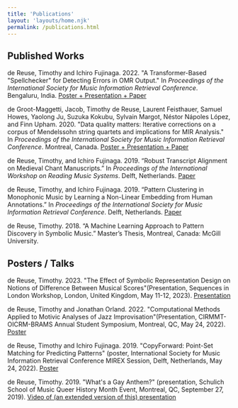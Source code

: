 ```yaml
---
title: 'Publications'
layout: 'layouts/home.njk'
permalink: /publications.html
---
```


## Published Works

de Reuse, Timothy and Ichiro Fujinaga. 2022. "A Transformer-Based "Spellchecker" for Detecting Errors in OMR Output." In _Proceedings of the International Society for Music Information Retrieval Conference_. Bengaluru, India. [Poster + Presentation + Paper](https://ismir2022program.ismir.net/poster_134.html)

de Groot-Maggetti, Jacob, Timothy de Reuse, Laurent Feisthauer, Samuel Howes, Yaolong Ju, Suzuka Kokubu, Sylvain Margot, Néstor Nápoles López, and Finn Upham. 2020. "Data quality matters: Iterative corrections on a corpus of Mendelssohn string quartets and implications for MIR Analysis." In _Proceedings of the International Society for Music Information Retrieval Conference_. Montreal, Canada. [Poster + Presentation + Paper](https://program.ismir2020.net/poster_3-14.html)

de Reuse, Timothy, and Ichiro Fujinaga. 2019. “Robust Transcript Alignment on Medieval Chant Manuscripts.” In _Proceedings of the International Workshop on Reading Music Systems_. Delft, Netherlands. [Paper](/static/pdfs/worms2019.pdf)

de Reuse, Timothy, and Ichiro Fujinaga. 2019. “Pattern Clustering in Monophonic Music by Learning a Non-Linear Embedding from Human Annotations.” In _Proceedings of the International Society for Music Information Retrieval Conference_. Delft, Netherlands. [Paper](https://archives.ismir.net/ismir2019/paper/000092.pdf)

de Reuse, Timothy. 2018. “A Machine Learning Approach to Pattern Discovery in Symbolic Music.” Master’s Thesis, Montreal, Canada: McGill University. 

## Posters / Talks

de Reuse, Timothy. 2023. "The Effect of Symbolic Representation Design on Notions of Difference Between Musical Scores"(Presentation, Sequences in London Workshop, London, United Kingdom, May 11-12, 2023). [Presentation](/static/pdfs/dereuse_errorRepresentation.pdf)

de Reuse, Timothy and Jonathan Orland. 2022. "Computational Methods Applied to Motivic Analyses of Jazz Improvisation"(Presentation, CIRMMT-OICRM-BRAMS Annual Student Symposium, Montreal, QC, May 24, 2022). [Poster](/static/pdfs/deReuse_Orland_jazzMotifs_poster.pdf)

de Reuse, Timothy and Ichiro Fujinaga. 2019. "CopyForward: Point-Set Matching for Predicting Patterns"
(poster, International Society for Music Information Retrieval Conference MIREX Session, Delft, Netherlands, May 24, 2022). [Poster](/static/pdfs/ISMIR2019_copyforward.pdf)

de Reuse, Timothy. 2019. "What's a Gay Anthem?"
(presentation, Schulich School of Music Queer History Month Event, Montreal, QC, September 27, 2019).
[Video of (an extended version of this) presentation](https://youtu.be/WXFyjSMPUK0)